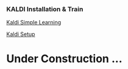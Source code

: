 ### KALDI Installation & Train

[Kaldi Simple Learning](https://github.com/hootan09/kaldiASR/tree/main/doc_learning)

[Kaldi Setup](https://github.com/hootan09/kaldiASR/tree/main/Setup_Kaldi)

# Under Construction ...